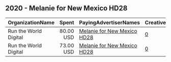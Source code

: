 ## 2020 - Melanie for New Mexico HD28 
|OrganizationName|Spent|PayingAdvertiserNames|CreativeUrls|Impressions|Genders|AgeBrackets|CountryCodes|BillingAddresses|CandidateBallotInformation|
|:---|---:|:---|:---|---:|:---|:---|:---|:---|:---|
|Run the World Digital|80.00 USD|[Melanie for New Mexico HD28](2020/Melanie_for_New_Mexico_HD28.md)|[0](https://www.snap.com/political-ads/asset/c291418b217e921709d8735aecc3f28ab12a62f0fe70396397f8ce5b9ab6ff09?mediaType=mp4)|14,585||18+|united states|"1324 Spaight St,Madison,53703,US"|Melanie Stansbury for NM HD28|
|Run the World Digital|73.00 USD|[Melanie for New Mexico HD28](2020/Melanie_for_New_Mexico_HD28.md)|[0](https://www.snap.com/political-ads/asset/411efa18253d99e86d539af77b73d90881dae0b290976e2ba7ed204064c55104?mediaType=mp4)|9,394||18+|united states|"1324 Spaight St,Madison,53703,US"|Melanie Stansbury for NM HD28|
